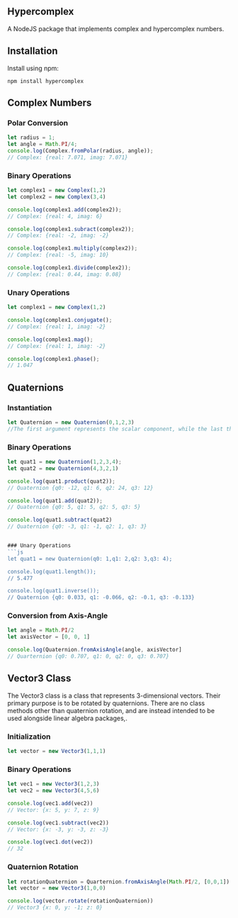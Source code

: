 ## Hypercomplex
A NodeJS package that implements complex and hypercomplex numbers.
## Installation
Install using npm:
```
npm install hypercomplex
```
## Complex Numbers
### Polar Conversion
```js
let radius = 1;
let angle = Math.PI/4;
console.log(Complex.fromPolar(radius, angle));
// Complex: {real: 7.071, imag: 7.071}
```
### Binary Operations
```js
let complex1 = new Complex(1,2)
let complex2 = new Complex(3,4)

console.log(complex1.add(complex2));
// Complex: {real: 4, imag: 6}

console.log(complex1.subract(complex2));
// Complex: {real: -2, imag: -2}

console.log(complex1.multiply(complex2));
// Complex: {real: -5, imag: 10}

console.log(complex1.divide(complex2));
// Complex: {real: 0.44, imag: 0.08}
```
### Unary Operations
```js
let complex1 = new Complex(1,2)

console.log(complex1.conjugate();
// Complex: {real: 1, imag: -2}

console.log(complex1.mag();
// Complex: {real: 1, imag: -2}

console.log(complex1.phase();
// 1.047
```

## Quaternions
### Instantiation
```js
let Quaternion = new Quaternion(0,1,2,3)
//The first argument represents the scalar component, while the last three represent the vector components <q1,q2,q3>
```
### Binary Operations
```js
let quat1 = new Quaternion(1,2,3,4);
let quat2 = new Quaternion(4,3,2,1)

console.log(quat1.product(quat2));
// Quaternion {q0: -12, q1: 6, q2: 24, q3: 12}

console.log(quat1.add(quat2));
// Quaternion {q0: 5, q1: 5, q2: 5, q3: 5}

console.log(quat1.subtract(quat2)
// Quaternion {q0: -3, q1: -1, q2: 1, q3: 3}


### Unary Operations
```js
let quat1 = new Quaternion(q0: 1,q1: 2,q2: 3,q3: 4);

console.log(quat1.length());
// 5.477

console.log(quat1.inverse());
// Quaternion {q0: 0.033, q1: -0.066, q2: -0.1, q3: -0.133}
```
### Conversion from Axis-Angle
```js
let angle = Math.PI/2
let axisVector = [0, 0, 1]

console.log(Quaternion.fromAxisAngle(angle, axisVector]
// Quarternion {q0: 0.707, q1: 0, q2: 0, q3: 0.707}
```
## Vector3 Class
The Vector3 class is a class that represents 3-dimensional vectors. Their primary purpose is to be rotated by quaternions. There are no class methods other than quaternion rotation, and are instead intended to be used alongside linear algebra packages,.
### Initialization
```js
let vector = new Vector3(1,1,1)
```
### Binary Operations
```js
let vec1 = new Vector3(1,2,3)
let vec2 = new Vector3(4,5,6)

console.log(vec1.add(vec2))
// Vector: {x: 5, y: 7, z: 9}

console.log(vec1.subtract(vec2))
// Vector: {x: -3, y: -3, z: -3}

console.log(vec1.dot(vec2))
// 32
```
### Quaternion Rotation
```js
let rotationQuaternion = Quarternion.fromAxisAngle(Math.PI/2, [0,0,1])
let vector = new Vector3(1,0,0)

console.log(vector.rotate(rotationQuaternion))
// Vector3 {x: 0, y: -1; z: 0}
```

